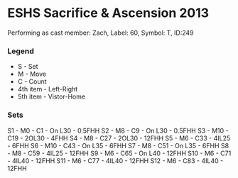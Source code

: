 # ESHS Sacrifice & Ascension 2013

Performing as cast member: Zach, Label: 60, Symbol: T, ID:249

### Legend

* S - Set
* M - Move
* C - Count
* 4th item - Left-Right
* 5th item - Vistor-Home

### Sets

S1  - M0  - C1  - On L30 - 0.5FHH
S2  - M8  - C9  - On L30 - 0.5FHH
S3  - M10 - C19 - 2OL30  - 4FHH
S4  - M8  - C27 - 2OL30  - 12FHH
S5  - M6  - C33 - 4IL25  - 6FHH
S6  - M10 - C43 - On L35 - 6FHH
S7  - M8  - C51 - On L35 - 6FHH
S8  - M8  - C59 - 4IL25  - 12FHH
S9  - M6  - C65 - On L40 - 12FHH
S10 - M6  - C71 - 4IL40  - 12FHH
S11 - M6  - C77 - 4IL40  - 12FHH
S12 - M6  - C83 - 4IL40  - 12FHH
